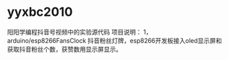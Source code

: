# yyxbc2010
阳阳学编程抖音号视频中的实验源代码
项目说明：
1，arduino/esp8266FansClock
  抖音粉丝灯牌，esp8266开发板接入oled显示屏和获取抖音粉丝个数，获赞数用显示屏显示。
